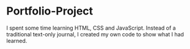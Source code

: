 # Portfolio-Project
I spent some time learning HTML, CSS and JavaScript.  Instead of a traditional text-only journal, I created my own code to show what I had learned.

